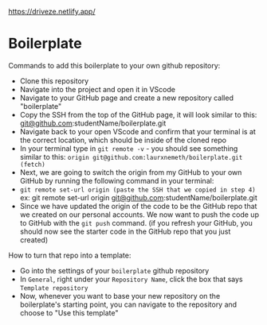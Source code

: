 https://driveze.netlify.app/


# Boilerplate

Commands to add this boilerplate to your own github repository:
- Clone this repository
- Navigate into the project and open it in VScode
- Navigate to your GitHub page and create a new repository called "boilerplate"
- Copy the SSH from the top of the GitHub page, it will look similar to this: git@github.com:studentName/boilerplate.git
- Navigate back to your open VScode and confirm that your terminal is at the correct location, which should be inside of the cloned repo
- In your terminal type in `git remote -v` - you should see something similar to this: `origin git@github.com:laurxnemeth/boilerplate.git (fetch)`
- Next, we are going to switch the origin from my GitHub to your own GitHub by running the following command in your terminal:
- `git remote set-url origin (paste the SSH that we copied in step 4)`
  ex: git remote set-url origin git@github.com:studentName/boilerplate.git
- Since we have updated the origin of the code to be the GitHub repo that we created on our personal accounts. We now want to push the code up to GitHub with the `git push` command. (if you refresh your GitHub, you should now see the starter code in the GitHub repo that you just created)

How to turn that repo into a template:
- Go into the settings of your `boilerplate` github repository
- In `General`, right under your `Repository Name`, click the box that says `Template repository `
- Now, whenever you want to base your new repository on the boilerplate's starting point, you can navigate to the repository and choose to "Use this template"
